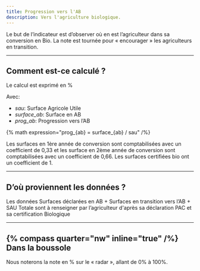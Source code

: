 ```yaml
---
title: Progression vers l'AB
description: Vers l'agriculture biologique.
---
```


Le but de l’indicateur est d’observer où en est l’agriculteur dans sa conversion en Bio. La note est tournée pour « encourager » les agriculteurs en transition.

---

## Comment est-ce calculé ?

Le calcul est exprimé en %

Avec:

- _sau_: Surface Agricole Utile
- _surface_ab_: Surface en AB
- _prog_ab_: Progression vers l’AB

{% math expression="prog_{ab} = surface_{ab} / sau" /%}

Les surfaces en 1ère année de conversion sont comptabilisées avec un coefficient de 0,33 et les surface en 2ème année de conversion sont comptabilisées avec un coefficient de 0,66. Les surfaces certifiées bio ont un coefficient de 1.

---

## D’où proviennent les données ?

Les données Surfaces déclarées en AB + Surfaces en transition vers l’AB + SAU Totale sont à renseigner par l’agriculteur d'après sa déclaration PAC et sa certification Biologique

---

## {% compass quarter="nw" inline="true" /%} Dans la boussole

Nous noterons la note en % sur le « radar », allant de 0% à 100%.

